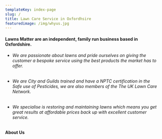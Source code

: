 ```yaml
---
templateKey: index-page
slug: /
title: Lawn Care Service in Oxfordhsire
featuredimage: /img/whyus.jpg
---
```

#### Lawns Matter are an independent, family run business based in Oxfordshire. ####

* ###### We are passionate about lawns and pride ourselves on giving the customer a bespoke service using the best products the market has to offer.
* ###### We are City and Guilds trained and have a NPTC certification in the Safe use of Pesticides, we are also members of the The UK Lawn Care Network.
* ###### We specialise is restoring and maintaining lawns which means you get great results at affordable prices back up with excellent customer service.


#### About Us ####
